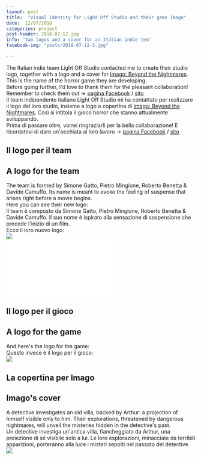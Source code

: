 ```yaml
---
layout: post
title:  "Visual Identity for Light Off Studio and their game Imago"
date:  12/07/2018
categories: project
post-header: 2018-07-12.jpg
info: "Two logos and a cover for an Italian indie tem"
facebook-img: "posts/2018-07-12-3.jpg"

---
```


<section class="text-eng">
The Italian indie team Light Off Studio contacted me to create their studio logo, together with a logo and a cover for <a href="https://www.youtube.com/watch?v=hX5tReqXHTI">Imago: Beyond the Nightmares</a>. This is the name of the horror game they are developing. <br/>
Before going further, I'd love to thank them for the pleasant collaboration! Remember to check them out -> <a href="https://www.facebook.com/search/top/?q=imago%3Abeyond%20the%20nightmares">pagina Facebook</a> / <a href="https://imagoofficial.wixsite.com/imago">sito</a>

</section>

<section class="text-ita">
Il team indipendente italiano Light Off Studio mi ha contattato per realizzare il logo del loro studio, insieme a logo e copertina di <a href="https://www.youtube.com/watch?v=hX5tReqXHTI">Imago: Beyond the Nightmares</a>. Così si intitola il gioco horror che stanno attualmente sviluppando. <br/>
Prima di passare oltre, vorrei ringraziarli per la bella collaborazione! E ricordatevi di dare un'occhiata al loro lavoro -> <a href="https://www.facebook.com/search/top/?q=imago%3Abeyond%20the%20nightmares">pagina Facebook</a> / <a href="https://imagoofficial.wixsite.com/imago">sito</a>
</section>

<h2 class="text-ita">Il logo per il team</h2>
<h2 class="text-eng">A logo for the team</h2>

<section class="text-eng">
The team is formed by Simone Gatto, Pietro Mingione, Roberto Benetta & Davide Camuffo. Its name is meant to evoke the feeling of suspense that arises right before a movie begins. </br>
Here you can see their new logo:
</section>

<section class="text-ita">
Il team è composto da Simone Gatto, Pietro Mingione, Roberto Benetta & Davide Camuffo. Il suo nome è ispirato alla sensazione di sospensione che precede l'inizio di un film. </br>
Ecco il loro nuovo logo:
</section>

<img class="post-img" src="{{ site.baseurl }}/img/posts/2018-07-12-1.png" />

<div class="video">
  <iframe src="//www.youtube.com/embed/35ICfHMDgBA" frameborder="0" allowfullscreen></iframe>
</div>

<h2 class="text-ita">Il logo per il gioco</h2>
<h2 class="text-eng">A logo for the game</h2>

<section class="text-eng">
And here's the logo for the game:
</section>

<section class="text-ita">
Questo invece è il logo per il gioco:
</section>

<img class="post-img" src="{{ site.baseurl }}/img/posts/2018-07-12-2.png" />

<h2 class="text-ita">La copertina per Imago</h2>
<h2 class="text-eng">Imago's cover</h2>

<section class="text-eng">
A detective investigates an old villa, backed by Arthur: a projection of himself visible only to him. Their explorations, threatened by dangerous nightmares, will unveil the misteries hidden in the detective's past.
</section>

<section class="text-ita">
Un detective investiga un'antica villa, fiancheggiato da Arthur, una proiezione di sé visibile solo a lui. Le loro esplorazioni, minacciate da terribili apparizioni, porteranno alla luce i misteri sepolti nel passato del detective.
</section>

<img class="post-img" src="{{ site.baseurl }}/img/posts/2018-07-12-3.jpg" />
